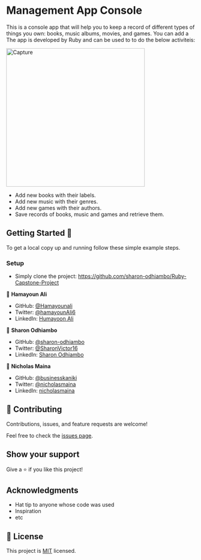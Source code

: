 # Management App Console

This is a console app that will help you to keep a record of different types of things you own: books, music albums, movies, and games. You can add a
The app is developed by Ruby and can be used to to do the below activiteis:

<img width="369" alt="Capture" src="https://user-images.githubusercontent.com/22744775/196893179-205c871c-d9fc-421b-b0d2-1de4846ca50f.PNG">


- Add new books with their labels.
- Add new music with their genres.
- Add new games with their authors.
- Save records of books, music and games and retrieve them.

## Getting Started 🙌

To get a local copy up and running follow these simple example steps.

### Setup

- Simply clone the project: https://github.com/sharon-odhiambo/Ruby-Capstone-Project


👤 **Hamayoun Ali**

- GitHub: [@Hamayounali](https://github.com/Hamayounali)
- Twitter: [@hamayounAli6](https://twitter.com/hamayounAli6)
- LinkedIn: [Humayoon Ali](https://www.linkedin.com/in/humayoon-ali-663ba2239)

👤 **Sharon Odhiambo**

- GitHub: [@sharon-odhiambo](https://github.com/sharon-odhiambo)
- Twitter: [@SharonVictor16](https://twitter.com/sharonvictor16)
- LinkedIn: [Sharon Odhiambo](https://www.linkedin.com/in/sharonn-odhiambo/)

👤 **Nicholas Maina**

- GitHub: [@businesskaniki](https://github.com/businesskaniki)
- Twitter: [@nicholasmaina](https://twitter.com/nicholasmaina)
- LinkedIn: [nicholasmaina](https://www.linkedin.com/in/Nicholas-Maina/)

## 🤝 Contributing

Contributions, issues, and feature requests are welcome!

Feel free to check the [issues page](../../issues/).

## Show your support

Give a ⭐️ if you like this project!

## Acknowledgments

- Hat tip to anyone whose code was used
- Inspiration
- etc

## 📝 License

This project is [MIT](./MIT.md) licensed.
